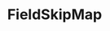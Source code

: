 ---
optionsClassName: FieldSkipMapOptions
optionsClassFullName: MigrationTools.Tools.FieldSkipMapOptions
configurationSamples:
- name: defaults
  description: 
  code: >-
    {
      "MigrationTools": {
        "CommonTools": {
          "FieldMappingTool": {
            "FieldMaps": {
              "FieldSkipMap": []
            }
          }
        }
      }
    }
  sampleFor: MigrationTools.Tools.FieldSkipMapOptions
- name: sample
  description: 
  code: >-
    {
      "MigrationTools": {
        "CommonTools": {
          "FieldMappingTool": {
            "FieldMaps": {
              "FieldSkipMap": []
            }
          }
        }
      }
    }
  sampleFor: MigrationTools.Tools.FieldSkipMapOptions
- name: classic
  description: 
  code: >-
    {
      "$type": "FieldSkipMapOptions",
      "targetField": null,
      "ApplyTo": []
    }
  sampleFor: MigrationTools.Tools.FieldSkipMapOptions
description: missng XML code comments
className: FieldSkipMap
typeName: FieldMaps
architecture: 
options:
- parameterName: ApplyTo
  type: List
  description: missng XML code comments
  defaultValue: missng XML code comments
- parameterName: targetField
  type: String
  description: missng XML code comments
  defaultValue: missng XML code comments
status: missng XML code comments
processingTarget: missng XML code comments
classFile: /src/MigrationTools.Clients.AzureDevops.ObjectModel/Tools/FieldMappingTool/FieldMaps/FieldSkipMap.cs
optionsClassFile: /src/MigrationTools/Tools/FieldMappingTool/FieldMaps/FieldSkipMapOptions.cs

redirectFrom:
- /Reference/FieldMaps/FieldSkipMapOptions/
layout: reference
toc: true
permalink: /Reference/FieldMaps/FieldSkipMap/
title: FieldSkipMap
categories:
- FieldMaps
- 
topics:
- topic: notes
  path: /docs/Reference/FieldMaps/FieldSkipMap-notes.md
  exists: false
  markdown: ''
- topic: introduction
  path: /docs/Reference/FieldMaps/FieldSkipMap-introduction.md
  exists: false
  markdown: ''

---